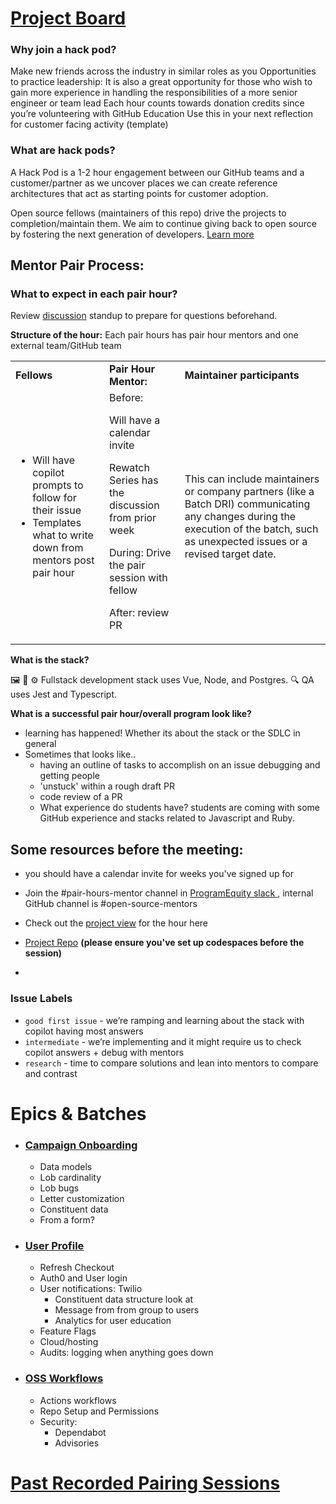# [Project Board](https://github.com/orgs/ProgramEquity/projects/11/)
### Why join a hack pod? 
Make new friends across the industry in similar roles as you 
Opportunities to practice leadership:  It is also a great opportunity for those who wish to gain more experience in handling the responsibilities of a more senior engineer or team lead
Each hour counts towards donation credits since you’re volunteering with GitHub Education 
Use this in your next reflection for customer facing activity (template)

### What are hack pods? 

A Hack Pod is a 1-2 hour engagement between our GitHub teams and a customer/partner as we uncover places we can create reference architectures that act as starting points for customer adoption. 

Open source fellows (maintainers of this repo) drive the projects to completion/maintain them. We aim to continue giving back to open source by fostering the next generation of developers. [Learn more ](https://programequity.notion.site/ProgramEquity-Open-Source-Fellows-5f4dfc06109842779b81e8166c056334?pvs=4)


## Mentor Pair Process: 

### What to expect in each pair hour? 

Review [discussion](https://github.com/ProgramEquity/amplify/discussions/429) standup to prepare for questions beforehand.

**Structure of the hour:**
Each pair hours has pair hour mentors  and one external team/GitHub team 


<table>
  <tr>
   <td><strong>Fellows</strong>
   </td>
   <td><strong>Pair Hour Mentor: </strong>
   </td>
   <td><strong>Maintainer participants </strong>
   </td>
  </tr>
  <tr>
   <td>
<ul>

<li>Will have copilot prompts to follow for their issue 

<li>Templates what to write down from mentors post pair hour 
</li>
</ul>
   </td>
   <td>Before: 
<p>
Will have a calendar invite
<p>
Rewatch Series has the discussion from prior week 
<p>
During: Drive the pair session with fellow 
<p>
After: review PR  
   </td>
   <td>This can include maintainers or company partners (like a Batch DRI) communicating any changes during the execution of the batch, such as unexpected issues or a revised target date.
   </td>
  </tr>
</table>

**What is the stack?** 

🖼 🎨 ⚙️ Fullstack development stack uses Vue, Node, and Postgres. 🔍 QA uses Jest and Typescript.

**What is a successful pair hour/overall program look like?**
- learning has happened! Whether its about the stack or the SDLC in general
- Sometimes that looks like..
  - having an outline of tasks to accomplish on an issue debugging and getting people 
  - 'unstuck' within a rough draft PR
  - code review of a PR
  - What experience do students have? students are coming with some GitHub experience and stacks related to Javascript and Ruby. 

## Some resources before the meeting:
- you should have a calendar invite for weeks you've signed up for 
- Join the #pair-hours-mentor channel in [ProgramEquity slack ](https://join.slack.com/t/programequity/shared_invite/zt-19cfxqoc7-ujtdi~0jOJUbS8vGIudK2w), internal GitHub channel is #open-source-mentors
- Check out the [project view](https://github.com/orgs/ProgramEquity/projects/8/views/9) for the hour here
- [Project Repo](https://github.com/ProgramEquity/amplify) **(please ensure you've set up codespaces before the session)**

- 
### Issue Labels
 - `good first issue` - we’re ramping and learning about the stack with copilot having most answers 
- `intermediate` - we’re implementing and it might require us to check copilot answers + debug with mentors
 - `research` - time to compare solutions and lean into mentors to compare and contrast 

# Epics & Batches
  - ### [Campaign Onboarding](https://github.com/orgs/ProgramEquity/projects/11/views/33)
    - Data models
    - Lob cardinality 
    - Lob bugs 
    - Letter customization 
    - Constituent data 
    - From a form? 
  - ### [User Profile](https://github.com/orgs/ProgramEquity/projects/11/views/18)
    - Refresh Checkout  
    - Auth0 and User login
    - User notifications: Twilio 
      - Constituent data structure look at 
      - Message from from group to users 
      - Analytics for user education 
    - Feature Flags
    - Cloud/hosting 
    - Audits: logging when anything goes down 
  - ### [OSS Workflows](https://github.com/orgs/ProgramEquity/projects/11/views/35)
    - Actions workflows 
    - Repo Setup and Permissions
    - Security: 
      - Dependabot
      - Advisories


# [Past Recorded Pairing Sessions](https://www.notion.so/programequity/377a6ff3a91743b689d4b2c190f8884f?v=edff3b4460884f9186553d448a20c8c3)
